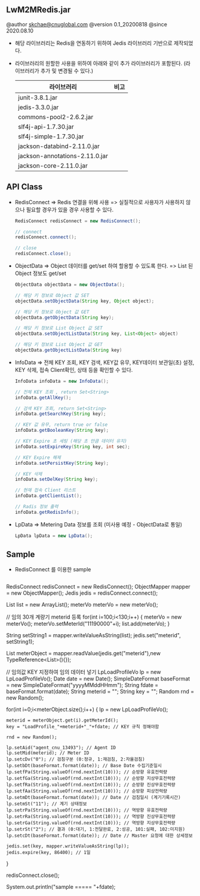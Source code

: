 ## LwM2MRedis.jar

@author skchae@cnuglobal.com
@version 0.1_20200818
@since 2020.08.10

* 해당 라이브러리는 Redis을 연동하기 위하여 Jedis 라이브러리 기반으로 제작되었다.
* 라이브러리의 원할한 사용을 위하여 아래와 같이 추가 라이브러리가 포함된다. (라이브러리가 추가 및 변경될 수 있다.)

  |라이브러리              |비고      |
  |----------------|-----------|
  |junit-3.8.1.jar||
  |jedis-3.3.0.jar||
  |commons-pool2-2.6.2.jar||
  |slf4j-api-1.7.30.jar||
  |slf4j-simple-1.7.30.jar||
  |jackson-databind-2.11.0.jar||
  |jackson-annotations-2.11.0.jar||
  |jackson-core-2.11.0.jar||


## API Class

- RedisConnect
  => Redis 연결을 위해 사용
  => 실질적으로 사용자가 사용하지 않으나 필요할 경우가 있을 경우 사용할 수 있다.
  ```java
  RedisConnect redisConnect = new RedisConnect();

  // connect
  redisConnect.connect();

  // close
  redisConnect.close();

  ```  

- ObjectData
  => Object 데이터를 get/set 하여 할용할 수 있도록 한다.
  => List 된 Object 정보도 get/set

  ```java
  ObjectData objectData = new ObjectData();

  // 해당 키 정보로 Object 값 SET
  objectData.setObjectData(String key, Object object);
  
  // 해당 키 정보로 Object 값 GET
  objectData.getObjectData(String key);

  // 해당 키 정보로 List Object 값 SET
  objectData.setObjectListData(String key, List<Object> object)
  
  // 해당 키 정보로 List Object 값 GET
  objectData.getObjectListData(String key)

  ```  
  
- InfoData
  => 전체 KEY 조회, KEY 검색, KEY값 유무, KEY데이터 보관일(초) 설정, KEY 삭제, 접속 Client확인, 상태 등을 확인할 수 있다.

  ```java
  InfoData infoData = new InfoData();
  
  // 전체 KEY 조회 , return Set<String>
  infoData.getAllKey();

  // 검색 KEY 조회, return Set<String>
  infoData.getSearchKey(String key);

  // KEY 값 유무, return true or false
  infoData.getBooleanKey(String key);
  
  // KEY Expire 초 세팅 (해당 초 만큼 데이터 유지)
  infoData.setExpireKey(String key, int sec);
  
  // KEY Expire 해제
  infoData.setPersistKey(String key);
  
  // KEY 삭제
  infoData.setDelKey(String key);
  
  // 현재 접속 Client 리스트
  infoData.getClientList();
  
  // Radis 정보 출력
  infoData.getRedisInfo();
  
  ```  
  
- LpData
  => Metering Data 정보를 조회 (미사용 예정 - ObjectData로 통일)
  ```java
  LpData lpData = new LpData();
  
  ```  
  

## Sample

- RedisConnect 를 이용한 sample

  ```java

RedisConnect redisConnect = new RedisConnect();
ObjectMapper mapper = new ObjectMapper();
Jedis jedis = redisConnect.connect();
		
List<Object> list = new ArrayList<Object>();
meterVo meterVo = new meterVo();
		
// 임의 30개 계량기 meterid 등록
for(int i=100;i<130;i++) {
	meterVo = new meterVo();
	meterVo.setMeterId("11190000"+i);
	list.add(meterVo);
}
		
String setString1 = mapper.writeValueAsString(list);
jedis.set("meterid", setString1);
		
List<meterVo> meterObject = mapper.readValue(jedis.get("meterid"),new TypeReference<List<meterVo>>(){});

// 임의값 KEY 지정하여 임의 데이터 넣기
LpLoadProfileVo lp = new LpLoadProfileVo();
Date date = new Date();
SimpleDateFormat baseFormat = new SimpleDateFormat("yyyyMMddHHmm");
String fdate = baseFormat.format(date);
String meterid = "";
String key = "";
Random rnd = new Random();
		
for(int i=0;i<meterObject.size();i++) {
	lp = new LpLoadProfileVo();
	
	meterid = meterObject.get(i).getMeterId();
	key = "LoadProfile_"+meterid+"_"+fdate; // KEY 규칙 정해야함
	
	rnd = new Random();
	
	lp.setAid("agent_cnu_13493"); // Agent ID
	lp.setMid(meterid); // Meter ID
	lp.setcDv("0"); // 검침구분 (0:정규, 1:재검침, 2:자율검침)
	lp.setbDt(baseFormat.format(date)); // Base Date 수집기준일시
	lp.setfPa(String.valueOf(rnd.nextInt(10))); // 순방향 유효전력량
	lp.setfGa(String.valueOf(rnd.nextInt(10))); // 순방향 지상무효전력량
	lp.setfRa(String.valueOf(rnd.nextInt(10))); // 순방향 진상무효전력량
	lp.setfAa(String.valueOf(rnd.nextInt(10))); // 순방향 피상전력량
	lp.setmDt(baseFormat.format(date)); // Date // 검침일시 (계기기록시간)
	lp.setmSt("11"); // 계기 상태정보
	lp.setrPa(String.valueOf(rnd.nextInt(10))); // 역방향 유효전력량
	lp.setrRa(String.valueOf(rnd.nextInt(10))); // 역방향 진상무효전력량
	lp.setrGa(String.valueOf(rnd.nextInt(10))); // 역방향 지상무효전력량
	lp.setrSt("2"); // 결과 (0:대기, 1:전달완료, 2:성공, 101:실패, 102:미지원)
	lp.setcDt(baseFormat.format(date)); // Date // Master 요청에 대한 상세정보
	
	jedis.set(key, mapper.writeValueAsString(lp));
	jedis.expire(key, 86400); // 1일 
			
}
		
redisConnect.close();

System.out.println("sample ===== "+fdate);
  
  ```  
